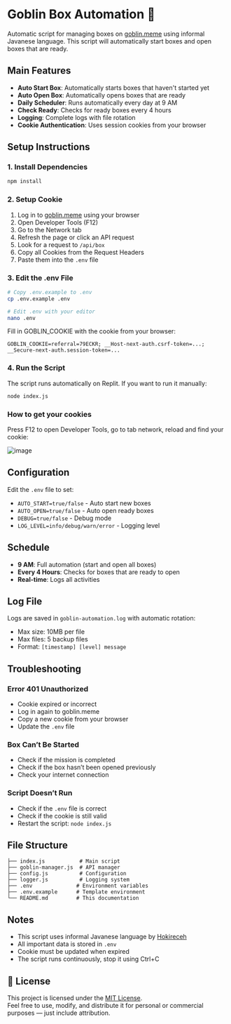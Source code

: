 # Goblin Box Automation 🎯

Automatic script for managing boxes on [goblin.meme](https://goblin.meme?referral_code=MP8AR5) using informal Javanese language. This script will automatically start boxes and open boxes that are ready.

## Main Features

- **Auto Start Box**: Automatically starts boxes that haven't started yet
- **Auto Open Box**: Automatically opens boxes that are ready
- **Daily Scheduler**: Runs automatically every day at 9 AM
- **Check Ready**: Checks for ready boxes every 4 hours
- **Logging**: Complete logs with file rotation
- **Cookie Authentication**: Uses session cookies from your browser

## Setup Instructions

### 1. Install Dependencies
```bash
npm install
```
### 2. Setup Cookie
1. Log in to [goblin.meme](https://goblin.meme?referral_code=79ECKR) using your browser
2. Open Developer Tools (F12)
3. Go to the Network tab
4. Refresh the page or click an API request
5. Look for a request to `/api/box`
6. Copy all Cookies from the Request Headers
7. Paste them into the `.env` file

### 3. Edit the .env File
```bash
# Copy .env.example to .env
cp .env.example .env

# Edit .env with your editor
nano .env
```

Fill in GOBLIN_COOKIE with the cookie from your browser:
```env
GOBLIN_COOKIE=referral=79ECKR; __Host-next-auth.csrf-token=...; __Secure-next-auth.session-token=...
```

### 4. Run the Script
The script runs automatically on Replit. If you want to run it manually:
```bash
node index.js
```


### How to get your cookies
Press F12 to open Developer Tools, go to tab network, reload and find your cookie:

![image](https://github.com/user-attachments/assets/5a9e0eec-a18a-4106-8851-bed08da3a7ab)


## Configuration

Edit the `.env` file to set:

- `AUTO_START=true/false` - Auto start new boxes
- `AUTO_OPEN=true/false` - Auto open ready boxes
- `DEBUG=true/false` - Debug mode
- `LOG_LEVEL=info/debug/warn/error` - Logging level

## Schedule

- **9 AM**: Full automation (start and open all boxes)
- **Every 4 Hours**: Checks for boxes that are ready to open
- **Real-time**: Logs all activities

## Log File

Logs are saved in `goblin-automation.log` with automatic rotation:
- Max size: 10MB per file
- Max files: 5 backup files
- Format: `[timestamp] [level] message`

## Troubleshooting

### Error 401 Unauthorized
- Cookie expired or incorrect
- Log in again to goblin.meme
- Copy a new cookie from your browser
- Update the `.env` file

### Box Can’t Be Started
- Check if the mission is completed
- Check if the box hasn’t been opened previously
- Check your internet connection

### Script Doesn’t Run
- Check if the `.env` file is correct
- Check if the cookie is still valid
- Restart the script: `node index.js`

## File Structure

```
├── index.js           # Main script
├── goblin-manager.js  # API manager
├── config.js          # Configuration
├── logger.js          # Logging system
├── .env              # Environment variables
├── .env.example      # Template environment
└── README.md         # This documentation
```

## Notes

- This script uses informal Javanese language by [Hokireceh](https://github.com/hokireceh)
- All important data is stored in `.env`
- Cookie must be updated when expired
- The script runs continuously, stop it using Ctrl+C



## 📄 License

This project is licensed under the [MIT License](LICENSE).  
Feel free to use, modify, and distribute it for personal or commercial purposes — just include attribution.

